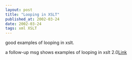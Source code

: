 ```yaml
---
layout: post
title: "Looping in XSLT"
published_at: 2002-03-24
date: 2002-03-24
tags: xml XSLT
---
```


good examples of looping in xslt.  

a follow-up msg shows examples of looping in xslt 2.0[Link](http://lists.xml.org/archives/xml-dev/200203/msg00949.html)  